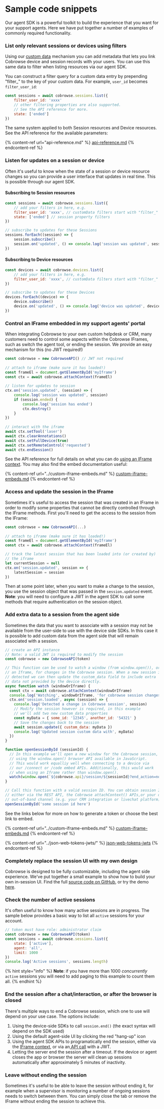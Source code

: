 # Sample code snippets

Our agent SDK is a powerful toolkit to build the experience that you want for your support agents. Here we have put together a number of examples of commonly required functionality.

### List only relevant sessions or devices using filters

Using our [custom data](../../sdk-features/identify-your-devices.md) mechanism you can add metadata that lets you link Cobrowse device and session records with your users. You can use this same data to filter when listing resources via our agent SDK.&#x20;

You can construct a filter query for a custom data entry by prepending "filter\_" to the key of your custom data. For example, `user_id` becomes `filter_user_id`:

```javascript
const sessions = await cobrowse.sessions.list({
    filter_user_id: 'xxxx'
    // other filtering properties are also supported.
    // See the API reference for more.
    state: ['ended']
})
```

The same system applied to both Session resources and Device resources. See the API reference for the available parameters:

{% content-ref url="api-reference.md" %}
[api-reference.md](api-reference.md)
{% endcontent-ref %}

### Listen for updates on a session or device

Often it's useful to know when the state of a session or device resource changes so you can provide a user interface that updates in real time. This is possible through our agent SDK.&#x20;

#### Subscribing to Session resources

```javascript
const sessions = await cobrowse.sessions.list({
    // add your filters in here, e.g.
    filter_user_id: 'xxxx', // customData filters start with "filter_"
    state: ['ended'] // session property filters 
})

// subscribe to updates for these Sessions
sessions.forEach((session) => {
    session.subscribe()
    session.on('updated', () => console.log('session was updated', session.id)
})
```

#### Subscribing to Device resources

```javascript
const devices = await cobrowse.devices.list({
    // add your filters in here, e.g.
    filter_user_id: 'xxxx', // customData filters start with "filter_"
})

// subscribe to updates for these Devices
devices.forEach((device) => {
    device.subscribe()
    device.on('updated', () => console.log('device was updated', device.id))
})
```

### Control an IFrame embedded in my support agents' portal

When integrating Cobrowse to your own custom helpdesk or CRM, many customers need to control some aspects within the Cobrowse IFrames, such as switch the agent tool, or ending the session. We provide an easy mechanism for this (no JWT required!)

```javascript
const cobrowse = new CobrowseAPI() // JWT not required
    
// attach to iframe (make sure it has loaded!)
const frameEl = document.getElementById('myIframe')
const ctx = await cobrowse.attachContext(frameEl)
    
// listen for updates to session
ctx.on('session.updated', (session) => {
    console.log('session was updated', session)
    if (session.ended) {
        console.log('session has ended')
        ctx.destroy()
    }
})
    
// interact with the iframe
await ctx.setTool('laser')
await ctx.clearAnnotations()
await ctx.setFullDevice(true)
await ctx.setRemoteControl('requested')
await ctx.endSession()
```

See the API reference for full details on what you can do [using an IFrame context](https://docs.cobrowse.io/agent-side-integrations/agent-sdk/api-reference#interface-remotecontext). You may also find the embed documentation useful:

{% content-ref url="../custom-iframe-embeds.md" %}
[custom-iframe-embeds.md](../custom-iframe-embeds.md)
{% endcontent-ref %}

### Access and update the session in the IFrame

Sometimes it's useful to access the session that was created in an IFrame in order to modify some properties that cannot be directly controlled through the IFrame methods. First you'll need to get the access to the session from the IFrame:

```javascript
const cobrowse = new CobrowseAPI(...) 
    
// attach to iframe (make sure it has loaded!)
const frameEl = document.getElementById('myIframe')
const ctx = await cobrowse.attachContext(frameEl)

// track the latest session that has been loaded into (or created by)
// the iframe 
let currentSession = null
ctx.on('session.updated', session => {
    latestSession = session
})
```

Then at some point later, when you want to make a change to the session, you use the session object that was passed in the `session.updated` event. **Note**: you will need to configure a JWT in the agent SDK to call some methods that require authentication on the session object.

### Add extra data to a session from the agent side

Sometimes the data that you want to associate with a session may not be available from the user-side to use with the device side SDKs.  In this case it is possible to add custom data from the agent side that will remain associated with a session.

```javascript
// create an API instance
// Note: a valid JWT is required to modify the session
const cobrowse = new CobrowseAPI(token)

// This function can be used to watch a window (from window.open()), or
// an Iframe, for changes in the Cobrowse session. When a new session is
// detected we can then update the custom_data field to include extra
// data not provided by the device directly. 
async function watch (windowOrIframe) {
  const ctx = await cobrowse.attachContext(windowOrIframe)
  console.log('Watching', windowOrIframe, 'for cobrowse session changes')
  ctx.on('session.loaded', async (session) => {
    console.log('Detected a change in Cobrowse session', session)
    // Modify the session however is required, in this example
    // we'll add two new custom_data properties
    const myData = { some_id: '12345', another_id: '54321' }
    // Save the changes back to the session
    await session.update({ custom_data: myData })
    console.log('Updated session custom data with', myData)
  })
}

function openSessionById (sessionId) {
  // In this example we'll open a new window for the Cobrowse session,
  // using the window.open() browser API available in JavaScript.
  // This would work equalliy well when connecting to a device via
  // our /connect or /code embed APIs. Additionally, this would work 
  // when using an Iframe rather than window.open().
  watch(window.open(`${cobrowse.api}/session/${sessionId}?end_action=none&token=${cobrowse.token}`))
}

// Call this function with a valid session ID. You can obtain session IDs
// either via the REST API, the Cobrowse attachContext() APIs,or your own
// out-of-band channel (e.g. your CRM integration or livechat platform)
openSessionById('some session id here')
```

See the links below for more on how to generate a token or choose the best link to embed.

{% content-ref url="../custom-iframe-embeds.md" %}
[custom-iframe-embeds.md](../custom-iframe-embeds.md)
{% endcontent-ref %}

{% content-ref url="../json-web-tokens-jwts/" %}
[json-web-tokens-jwts](../json-web-tokens-jwts/)
{% endcontent-ref %}

### Completely replace the session UI with my own design

Cobrowse is designed to be fully customizable, including the agent side experience. We've put together a small example to show how to build your own in-session UI. Find the full [source code on GitHub](https://github.com/cobrowseio/cobrowse-agent-sdk-examples/tree/master/custom-agent-demo), or try the demo [here](https://cobrowseio.github.io/cobrowse-agent-sdk-examples/custom-agent-demo/).

### Check the number of active sessions

It's often useful to know how many active sessions are in progress. The sample below provides a basic way to list all `active` sessions for your account.

```javascript
// token must have role: administrator claim
const cobrowse = new CobrowseAPI(token)
const sessions = await cobrowse.sessions.list({
    state: ['active'],
    agent: 'all',
    limit: 1000
})
console.log('Active sessions', sessions.length)
```

{% hint style="info" %}
**Note**: if you have more than 1000 _concurrently_ `active` sessions you will need to add paging to this example to count them all.
{% endhint %}

### End the session after a chat/interaction, or after the browser is closed

There's multiple ways to end a Cobrowse session, which one to use will depend on your use case. The options include:

1. Using the device-side SDKs to call `session.end()` (the exact syntax will depend on the SDK used)
2. Using the default agent-side UI by clicking the red "hang-up" icon
3. Using the agent SDK APIs to programatically end the session, either via the [IFrame context](https://docs.cobrowse.io/agent-side-integrations/agent-sdk/api-reference#endsession), or via an[ API call](https://docs.cobrowse.io/agent-side-integrations/agent-sdk/api-reference#end) with a JWT.
4. Letting the server end the session after a timeout. If the device or agent closes the app or browser the server will clean up sessions automatically after approximately 5 minutes of inactivity.

### Leave without ending the session

Sometimes it's useful to be able to leave the session without ending it, for example when a supervisor is monitoring a number of ongoing sessions needs to switch between them. You can simply close the tab or remove the IFrame without ending the session to achieve this.
